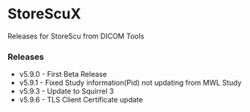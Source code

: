 # StoreScuX
Releases for StoreScu from DICOM Tools

### Releases
* v5.9.0 - First Beta Release
* v5.9.1 - Fixed Study information(Pid) not updating from MWL Study
* v5.9.3 - Update to Squirrel 3
* v5.9.6 - TLS Client Certificate update
